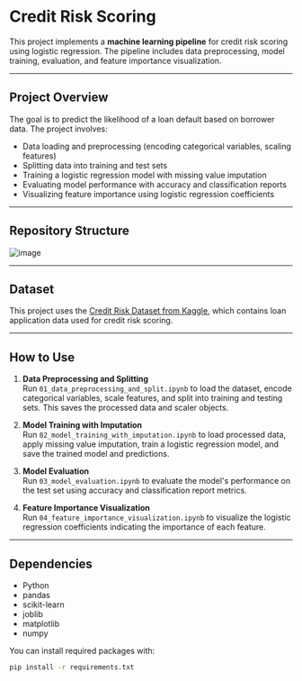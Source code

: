 # Credit Risk Scoring

This project implements a **machine learning pipeline** for credit risk scoring using logistic regression. The pipeline includes data preprocessing, model training, evaluation, and feature importance visualization.

---

## Project Overview

The goal is to predict the likelihood of a loan default based on borrower data. The project involves:

- Data loading and preprocessing (encoding categorical variables, scaling features)
- Splitting data into training and test sets
- Training a logistic regression model with missing value imputation
- Evaluating model performance with accuracy and classification reports
- Visualizing feature importance using logistic regression coefficients

---

## Repository Structure

![image](https://github.com/user-attachments/assets/984aa3a1-63ae-4078-80b6-bb2733062167)

---

## Dataset

This project uses the [Credit Risk Dataset from Kaggle](https://www.kaggle.com/datasets/laotse/credit-risk-dataset), which contains loan application data used for credit risk scoring.

---

## How to Use

1. **Data Preprocessing and Splitting**  
Run `01_data_preprocessing_and_split.ipynb` to load the dataset, encode categorical variables, scale features, and split into training and testing sets. This saves the processed data and scaler objects.

2. **Model Training with Imputation**  
Run `02_model_training_with_imputation.ipynb` to load processed data, apply missing value imputation, train a logistic regression model, and save the trained model and predictions.

3. **Model Evaluation**  
Run `03_model_evaluation.ipynb` to evaluate the model's performance on the test set using accuracy and classification report metrics.

4. **Feature Importance Visualization**  
Run `04_feature_importance_visualization.ipynb` to visualize the logistic regression coefficients indicating the importance of each feature.

---

## Dependencies

- Python
- pandas
- scikit-learn
- joblib
- matplotlib
- numpy

You can install required packages with:

```bash
pip install -r requirements.txt



